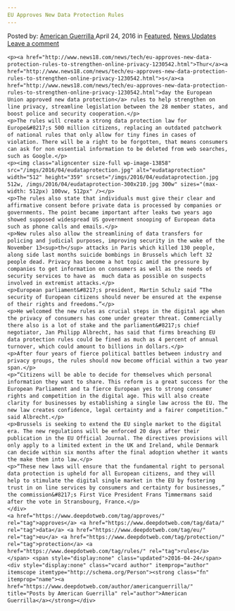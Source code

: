 ```yaml
---
EU Approves New Data Protection Rules
---
```

<article class="post-listing post-13856 post type-post status-publish format-standard has-post-thumbnail hentry  tag-approves tag-data tag-eu tag-protection tag-rules">
    <div class="post-inner">
        <span>Posted by: <a href="https://www.deepdotweb.com/author/americanguerrilla/" title="">American Guerrilla </a></span>
    <span>April 24, 2016</span>
    <span>in <a href="https://www.deepdotweb.com/category/deepdot-news/" rel="category tag">Featured</a>, <a href="https://www.deepdotweb.com/category/news-updates/" rel="category tag">News Updates</a></span>
    <span><a href="https://www.deepdotweb.com/2016/04/24/eu-approves-new-data-protection-rules/#respond">Leave a comment</a></span>
    </p>
    <div class="clear"></div>
    
    <p><a href="http://www.news18.com/news/tech/eu-approves-new-data-protection-rules-to-strengthen-online-privacy-1230542.html">Thur</a><a href="http://www.news18.com/news/tech/eu-approves-new-data-protection-rules-to-strengthen-online-privacy-1230542.html">s</a><a href="http://www.news18.com/news/tech/eu-approves-new-data-protection-rules-to-strengthen-online-privacy-1230542.html">day the European Union approved new data protection</a> rules to help strengthen on line privacy, streamline legislation between the 28 member states, and boost police and security cooperation.</p>
    <p>The rules will create a strong data protection law for Europe&#8217;s 500 million citizens, replacing an outdated patchwork of national rules that only allow for tiny fines in cases of violation. There will be a right to be forgotten, that means consumers can ask for non essential information to be deleted from web searches, such as Google.</p>
    <p><img class="aligncenter size-full wp-image-13858" src="/imgs/2016/04/eudataprotection.jpg" alt="eudataprotection" width="512" height="359" srcset="/imgs/2016/04/eudataprotection.jpg 512w, /imgs/2016/04/eudataprotection-300x210.jpg 300w" sizes="(max-width: 512px) 100vw, 512px" /></p>
    <p>The rules also state that individuals must give their clear and affirmative consent before private data is processed by companies or governments. The point became important after leaks two years ago showed supposed widespread US government snooping of European data such as phone calls and emails.</p>
    <p>New rules also allow the streamlining of data transfers for policing and judicial purposes, improving security in the wake of the November 13<sup>th</sup> attacks in Paris which killed 130 people, along side last months suicide bombings in Brussels which left 32 people dead. Privacy has become a hot topic amid the pressure by companies to get information on consumers as well as the needs of security services to have as  much data as possible on suspects involved in extremist attacks.</p>
    <p>European parliament&#8217;s president, Martin Schulz said “The security of European citizens should never be ensured at the expense of their rights and freedoms.”</p>
    <p>He welcomed the new rules as crucial steps in the digital age when the privacy of consumers has come under greater threat. Commercially there also is a lot of stake and the parliament&#8217;s chief negotiator, Jan Philipp Albrecht, has said that firms breaching EU data protection rules could be fined as much as 4 percent of annual turnover, which could amount to billions in dollars.</p>
    <p>After four years of fierce political battles between industry and privacy groups, the rules should now become official within a two year span.</p>
    <p>“Citizens will be able to decide for themselves which personal information they want to share. This reform is a great success for the European Parliament and ta fierce European yes to strong consumer rights and competition in the digital age. This will also create clarity for businesses by establishing a single law across the EU. The new law creates confidence, legal certainty and a fairer competition.” said Albrecht.</p>
    <p>Brussels is seeking to extend the EU single market to the digital era. The new regulations will be enforced 20 days after their publication in the EU Official Journal. The directives provisions will only apply to a limited extent in the UK and Ireland, while Denmark can decide within six months after the final adoption whether it wants the make them into law.</p>
    <p>“These new laws will ensure that the fundamental right to personal data protection is upheld for all European citizens, and they will help to stimulate the digital single market in the EU by fostering trust in on line services by consumers and certainty for businesses,” the commission&#8217;s First Vice President Frans Timmermans said after the vote in Stransbourg, France.</p>
    </div>
    <a href="https://www.deepdotweb.com/tag/approves/" rel="tag">approves</a> <a href="https://www.deepdotweb.com/tag/data/" rel="tag">data</a> <a href="https://www.deepdotweb.com/tag/eu/" rel="tag">eu</a> <a href="https://www.deepdotweb.com/tag/protection/" rel="tag">protection</a> <a href="https://www.deepdotweb.com/tag/rules/" rel="tag">rules</a></span> <span style="display:none" class="updated">2016-04-24</span>
    <div style="display:none" class="vcard author" itemprop="author" itemscope itemtype="http://schema.org/Person"><strong class="fn" itemprop="name"><a href="https://www.deepdotweb.com/author/americanguerrilla/" title="Posts by American Guerrilla" rel="author">American Guerrilla</a></strong></div>
    
